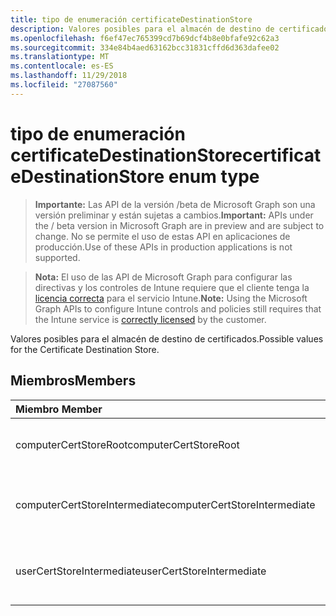 ```yaml
---
title: tipo de enumeración certificateDestinationStore
description: Valores posibles para el almacén de destino de certificados.
ms.openlocfilehash: f6ef47ec765399cd7b69dcf4b8e0bfafe92c62a3
ms.sourcegitcommit: 334e84b4aed63162bcc31831cffd6d363dafee02
ms.translationtype: MT
ms.contentlocale: es-ES
ms.lasthandoff: 11/29/2018
ms.locfileid: "27087560"
---
```

# <a name="certificatedestinationstore-enum-type"></a><span data-ttu-id="37877-103">tipo de enumeración certificateDestinationStore</span><span class="sxs-lookup"><span data-stu-id="37877-103">certificateDestinationStore enum type</span></span>

> <span data-ttu-id="37877-104">**Importante:** Las API de la versión /beta de Microsoft Graph son una versión preliminar y están sujetas a cambios.</span><span class="sxs-lookup"><span data-stu-id="37877-104">**Important:** APIs under the / beta version in Microsoft Graph are in preview and are subject to change.</span></span> <span data-ttu-id="37877-105">No se permite el uso de estas API en aplicaciones de producción.</span><span class="sxs-lookup"><span data-stu-id="37877-105">Use of these APIs in production applications is not supported.</span></span>

> <span data-ttu-id="37877-106">**Nota:** El uso de las API de Microsoft Graph para configurar las directivas y los controles de Intune requiere que el cliente tenga la [licencia correcta](https://go.microsoft.com/fwlink/?linkid=839381) para el servicio Intune.</span><span class="sxs-lookup"><span data-stu-id="37877-106">**Note:** Using the Microsoft Graph APIs to configure Intune controls and policies still requires that the Intune service is [correctly licensed](https://go.microsoft.com/fwlink/?linkid=839381) by the customer.</span></span>

<span data-ttu-id="37877-107">Valores posibles para el almacén de destino de certificados.</span><span class="sxs-lookup"><span data-stu-id="37877-107">Possible values for the Certificate Destination Store.</span></span>
## <a name="members"></a><span data-ttu-id="37877-108">Miembros</span><span class="sxs-lookup"><span data-stu-id="37877-108">Members</span></span>
|<span data-ttu-id="37877-109">Miembro	</span><span class="sxs-lookup"><span data-stu-id="37877-109">Member</span></span>|<span data-ttu-id="37877-110">Valor</span><span class="sxs-lookup"><span data-stu-id="37877-110">Value</span></span>|<span data-ttu-id="37877-111">Descripción</span><span class="sxs-lookup"><span data-stu-id="37877-111">Description</span></span>|
|:---|:---|:---|
|<span data-ttu-id="37877-112">computerCertStoreRoot</span><span class="sxs-lookup"><span data-stu-id="37877-112">computerCertStoreRoot</span></span>|<span data-ttu-id="37877-113">0</span><span class="sxs-lookup"><span data-stu-id="37877-113">0</span></span>|<span data-ttu-id="37877-114">Almacén de certificados del equipo - raíz.</span><span class="sxs-lookup"><span data-stu-id="37877-114">Computer Certificate Store - Root.</span></span>|
|<span data-ttu-id="37877-115">computerCertStoreIntermediate</span><span class="sxs-lookup"><span data-stu-id="37877-115">computerCertStoreIntermediate</span></span>|<span data-ttu-id="37877-116">1</span><span class="sxs-lookup"><span data-stu-id="37877-116">1</span></span>|<span data-ttu-id="37877-117">Almacén de certificados del equipo - intermedio.</span><span class="sxs-lookup"><span data-stu-id="37877-117">Computer Certificate Store - Intermediate.</span></span>|
|<span data-ttu-id="37877-118">userCertStoreIntermediate</span><span class="sxs-lookup"><span data-stu-id="37877-118">userCertStoreIntermediate</span></span>|<span data-ttu-id="37877-119">2</span><span class="sxs-lookup"><span data-stu-id="37877-119">2</span></span>|<span data-ttu-id="37877-120">Almacén de certificados de usuario - intermedio.</span><span class="sxs-lookup"><span data-stu-id="37877-120">User Certificate Store - Intermediate.</span></span>|





